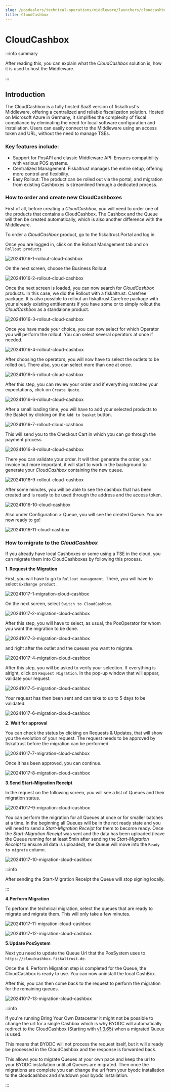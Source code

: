 ```yaml
---
slug: /posdealers/technical-operations/middleware/launchers/cloudcashbox
title: CloudCashbox
---
```


# CloudCashbox

:::info summary

After reading this, you can explain what the _CloudCashbox_ solution is, how it is used to host the Middleware.

:::

## Introduction
The CloudCashbox is a fully hosted SaaS version of fiskaltrust's Middleware, offering a centralized and reliable fiscalization solution. Hosted on Microsoft Azure in Germany, it simplifies the complexity of fiscal compliance by eliminating the need for local software configuration and installation. Users can easily connect to the Middleware using an access token and URL, without the need to manage TSEs.



### Key features include:

- Support for PosAPI and classic Middleware API: Ensures compatibility with various POS systems.
- Centralized Management: Fiskaltrust manages the entire setup, offering more control and flexibility.
- Easy Rollout: The product can be rolled out via the portal, and migration from existing Cashboxes is streamlined through a dedicated process.


### How to order and create new CloudCashboxes

First of all, before creating a _CloudCashbox_, you will need to order one of the products that contains a CloudCashbox. 
The Cashbox and the Queue will then be created automatically, which is also another difference with the Middleware.

To order a  _CloudCashbox_ product, go to the fiskaltrust.Portal and log in.

Once you are logged in, click on the Rollout Management tab and on `Rollout products`

![20241016-1-rollout-cloud-cashbox](https://github.com/user-attachments/assets/9ae51df5-bfc5-4fca-a93f-5d12d6f7c65e)


On the next screen, choose the Business Rollout.

![20241016-2-rollout-cloud-cashbox](https://github.com/user-attachments/assets/3a0dc353-5bb8-42ce-bc23-917d0bd6fde8)


Once the next screen is loaded, you can now search for _CloudCashbox_ products. In this case, we did the Rollout with a fiskaltrust. Carefree package. It is also possible to rollout an fiskaltrust.Carefree package with your already existing entitlements if you have some or to simply rollout the _CloudCashbox_ as a standalone product.

![20241016-3-rollout-cloud-cashbox](https://github.com/user-attachments/assets/309ba6b0-26f0-4215-939c-70ae2c29b80a)


Once you have made your choice, you can now select for which Operator you will perform the rollout. You can select several operators at once if needed.

![20241016-4-rollout-cloud-cashbox](https://github.com/user-attachments/assets/c563f3c3-7e42-4f9b-8ff3-8a70369fab1d)


After choosing the operators, you will now have to select the outlets to be rolled out. There also, you can select more than one at once.

![20241016-5-rollout-cloud-cashbox](https://github.com/user-attachments/assets/bb1a68b0-711d-459c-a3d5-11d5d4aabdcd)


After this step, you can review your order and if everything matches your expectations, click on `Create Quote`.

![20241016-6-rollout-cloud-cashbox](https://github.com/user-attachments/assets/dc6cc622-cb45-48af-b7a0-81e2b7d7e943)


After a small loading time, you will have to add your selected products to the Basket by clicking on the `Add to basket` button.

![20241016-7-rollout-cloud-cashbox](https://github.com/user-attachments/assets/c39c51db-bdc1-4fa1-9900-a86403a35ac8)

This will send you to the Checkout Cart in which you can go through the payment process

![20241016-8-rollout-cloud-cashbox](https://github.com/user-attachments/assets/8fb4a6ee-cead-45cc-ab53-750026896978)

There you can validate your order. It will then generate the order, your invoice but more important, it will start to work in the background to generate your _CloudCashbox_ containing the new queue.

![20241016-9-rollout-cloud-cashbox](https://github.com/user-attachments/assets/ca7193b3-5dbe-422d-b6dd-3d1050c4b910)


After some minutes, you will be able to see the cashbox that has been created and is ready to be used through the address and the access token. 

![20241016-10-cloud-cashbox](https://github.com/user-attachments/assets/9e53c8bb-b243-45c0-a0a4-501afa1ff255)


Also under Configuration > Queue, you will see the created Queue. You are now ready to go!

![20241016-11-cloud-cashbox](https://github.com/user-attachments/assets/ae2420a1-716a-4182-bcf9-ce9d6162b05b)



### How to migrate to the _CloudCashbox_

If you already have local Cashboxes or some using a TSE in the cloud, you can migrate them into CloudCashboxes by following this process.


**1. Request the Migration**


First, you will have to go to `Rollout management`. There, you will have to select `Exchange product`.

![20241017-1-migration-cloud-cashbox](https://github.com/user-attachments/assets/c2430c58-d180-491e-9e86-f2425ac7cfbe)


On the next screen, select `Switch to CloudCashbox`.

![20241017-2-migration-cloud-cashbox](https://github.com/user-attachments/assets/4acb281f-8299-41da-bc74-0c25306c94b3)


After this step, you will have to select, as usual, the PosOperator for whom you want the migration to be done.

![20241017-3-migration-cloud-cashbox](https://github.com/user-attachments/assets/7ea981cc-d3aa-4327-922e-cab26bd1b8e6)


and right after the outlet and the queues you want to migrate.

![20241017-4-migration-cloud-cashbox](https://github.com/user-attachments/assets/0c70e6ee-2738-4f7a-ba08-00131642138c)


After this step, you will be asked to verify your selection. If everything is alright, click on `Request Migration`. In the pop-up window that will appear, validate your request.

![20241017-5-migration-cloud-cashbox](https://github.com/user-attachments/assets/439ea46f-eee1-43e5-b6a7-9b26fbb73126)


Your request has then been sent and can take to up to 5 days to be validated. 

![20241017-6-migration-cloud-cashbox](https://github.com/user-attachments/assets/e7b840ee-f63c-48be-9390-015cd3e6f810)



**2. Wait for approval**


You can check the status by clicking on Requests & Updates, that will show you the evolution of your request. The request needs to be approved by fiskaltrust before the migration can be performed.

![20241017-7-migration-cloud-cashbox](https://github.com/user-attachments/assets/6eac02f8-d6c6-47f6-acca-4641123eec65)


Once it has been approved, you can continue.

![20241017-8-migration-cloud-cashbox](https://github.com/user-attachments/assets/5aa282bb-7a32-4cd4-9d48-fe71db312ef2)



**3.Send Start-Migration Receipt**


In the request on the following screen, you will see a list of Queues and their migration status.

![20241017-9-migration-cloud-cashbox](https://github.com/user-attachments/assets/41b998d9-6f2b-4272-8496-8a765e6bd7c3)


You can perform the migration for all Queues at once or for smaller batches at a time. In the beginning all Queues will be in the not ready state and you will need to send a _Start-Migration Receipt_ for them to become ready. Once the _Start-Migration Receipt_ was sent and the data has been uploaded (leave the Queue running for at least 5min after sending the _Start-Migration Receipt_ to ensure all data is uploaded), the Queue will move into the `Ready to migrate` column.

![20241017-10-migration-cloud-cashbox](https://github.com/user-attachments/assets/9d4a017a-78d0-42c2-9b8c-b1c63ed09f40)


:::info

After sending the Start-Migration Receipt the Queue will stop signing locally.

:::


**4.Perform Migration**

To perform the technical migration, select the queues that are ready to migrate and migrate them. This will only take a few minutes.

![20241017-11-migration-cloud-cashbox](https://github.com/user-attachments/assets/d2d68b1a-8670-4188-b414-4a8122c81f41)


![20241017-12-migration-cloud-cashbox](https://github.com/user-attachments/assets/c34e40d8-176e-411f-8f44-8e850c3cf087)


**5.Update PosSystem**

Next you need to update the Queue Url that the PosSystem uses to `https://cloudcashbox.fiskaltrust.de`.

Once the 4. Perform Migration step is completed for the Queue, the CloudCashbox is ready to use. You can now uninstall the local CashBox.

After this, you can then come back to the request to perform the migration for the remaining queues.

![20241017-13-migration-cloud-cashbox](https://github.com/user-attachments/assets/05e676ac-f253-4d7d-87d7-453752a8b875)

:::info

If you're running Bring Your Own Datacenter it might not be possible to change the url for a single Cashbox which is why
BYODC will automatically redirect to the CloudCashbox (Starting with [v1.3.65](https://docs.fiskaltrust.cloud/changelog/middleware/1.3.65#-feature-byodc-now-automatically-acts-as-a-proxy-when-mistakenly-used-with-a-cloudcashbox-queue)) when a migrated Queue is used.

This means that BYODC will not process the request itself, but it will already be processed in the CloudCashbox and the response is forwarded back.

This allows you to migrate Queues at your own pace and keep the url to your BYODC installation until all Queues are migrated.
Then once the migrations are complete you can change the url from your byodc installation to the cloudcashbox and shutdown your byodc installation.

:::


